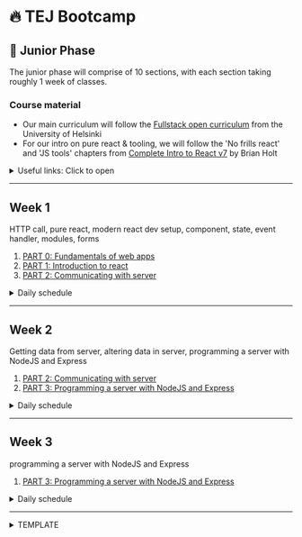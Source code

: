 # 🔥 TEJ Bootcamp

## 💚 Junior Phase

The junior phase will comprise of 10 sections, with each section taking roughly 1 week of classes.

### Course material

- Our main curriculum will follow the [Fullstack open curriculum](https://fullstackopen.com/en/) from the University of Helsinki
- For our intro on pure react & tooling, we will follow the 'No frills react' and 'JS tools' chapters from [Complete Intro to React v7](https://btholt.github.io/complete-intro-to-react-v7) by Brian Holt

<details><summary>Useful links: Click to open</summary>

- [git basics](https://git-scm.com/book/en/v2)

</details>

---

## Week 1

HTTP call, pure react, modern react dev setup, component, state, event handler, modules, forms

1. [PART 0: Fundamentals of web apps](https://fullstackopen.com/en/part0/fundamentals_of_web_apps)
1. [PART 1: Introduction to react](https://fullstackopen.com/en/part1)
1. [PART 2: Communicating with server](https://fullstackopen.com/en/part2)

<details><summary>Daily schedule</summary>

---

**DAY 1: PART 1-a,b**

**_TO-LEARN_**

- HTTP call
- pure react
- modern react dev setup
- React concepts: component, JSX, props

**_PRE-WORK:_**

- [PART 0: Read only the 'HTTP GET' section](https://fullstackopen.com/en/part0/fundamentals_of_web_apps)
- [watch this video on eventloop](https://www.youtube.com/watch?v=8aGhZQkoFbQ)
- master these Array methods: [Map](https://developer.mozilla.org/en-US/docs/Web/JavaScript/Reference/Global_Objects/Array/map), [Filter](https://developer.mozilla.org/en-US/docs/Web/JavaScript/Reference/Global_Objects/Array/filter), [Reduce](https://developer.mozilla.org/en-US/docs/Web/JavaScript/Reference/Global_Objects/Array/reduce), [forEach](https://developer.mozilla.org/en-US/docs/Web/JavaScript/Reference/Global_Objects/Array/forEach), [Includes](https://developer.mozilla.org/en-US/docs/Web/JavaScript/Reference/Global_Objects/Array/includes), [Some](https://developer.mozilla.org/en-US/docs/Web/JavaScript/Reference/Global_Objects/Array/some), [Every](https://developer.mozilla.org/en-US/docs/Web/JavaScript/Reference/Global_Objects/Array/every)

**_TO-STUDY_**

- [PART 0-b: HTTP request](https://fullstackopen.com/en/part0/fundamentals_of_web_apps#http-get)
- [Complete Intro to React v7: Pure react](https://btholt.github.io/complete-intro-to-react-v7/lessons/no-frills-react/pure-react)
- [Complete Intro to React v7: JS tools](https://btholt.github.io/complete-intro-to-react-v7/lessons/js-tools/npm)
- [PART 1-a: Intro to React](https://fullstackopen.com/en/part1/introduction_to_react)
- [PART 1-b: Javascript](https://fullstackopen.com/en/part1/java_script)

**_LECTURE-VIDEO_**

- [Exercise web sequence diagrams](https://youtu.be/ycQnptR5qj8)
- [Pure react](https://youtu.be/Pzkcxt9j23U)
- [Components with props, dev setup, JSX](https://youtu.be/xBJBrULUm0E)

**_TO-DO:_**

- [0.4-0.6](https://fullstackopen.com/en/part0/fundamentals_of_web_apps#exercises-0-1-0-6)
- [1.1-1.2](https://fullstackopen.com/en/part1/introduction_to_react#exercises-1-1-1-2)
- [1.3-1.5](https://fullstackopen.com/en/part1/java_script#exercises-1-3-1-5)

_Instructions for TO-DO_

1. create a new git repository called `fullstackopen` in your local computer
1. create a repository in github to push your local `fullstackopen`
1. create a folder called `part1` inside `fullstackopen`
1. create folder called `courseinfo` inside of `part1` to put your code for exercise 1.1-1.5
   - You can create `courseinfo` project either by using `parcel`, as we did for the class today. You can clone this [starter kit](https://github.com/TEJ-Fellowship/react-start-kit)
   - Or you can create `courseinfo` project using `create-react-app` as described in the [`introduction to react`](https://fullstackopen.com/en/part1/introduction_to_react) section of the course

_note_: You will need to delete the `.git` directory inside the clone

---

**DAY 2: PART 1-c**

**_TO-LEARN_**

- stateful component
- event handler

**_TO-STUDY_**

- [PART 1-c: Component state, event handlers](https://fullstackopen.com/en/part1/component_state_event_handlers)

**_LECTURE-VIDEO_**

- [Starting a react project](https://youtu.be/BGrie4SO-88)
- [Component manual re-render](https://youtu.be/6RCRVL7Z-Nc)
- [React state](https://youtu.be/uCGdWjuhhg4)
- [React event handling](https://youtu.be/x0vodxNdm0c)

**_TO-DO:_**

- [1.6-1.14](https://fullstackopen.com/en/part1/a_more_complex_state_debugging_react_apps#exercises-1-6-1-14)

---

**DAY 3: PART 1-d**

**_TO-LEARN_**

- a more complex state
  - array, object in state: don't mutate state!
- conditional rendering of component
- debugging React apps

**_TO-STUDY_**

- [PART 1-d: A more complex state, debugging React apps](https://fullstackopen.com/en/part1/a_more_complex_state_debugging_react_apps)

**_LECTURE-VIDEO_**

- [Using array in state](https://youtu.be/2F7NNlAe68g)
- [Conditional rendering in component](https://youtu.be/uCGdWjuhhg4)
- [React Class, debugging, and notes on hooks](https://youtu.be/a6VNdOtzd8w)
- [Exercise 1.1 to 1.14 guide](https://youtu.be/H18zHpNDKwg)

**_TO-DO:_**

- [1.6-1.14](https://fullstackopen.com/en/part1/a_more_complex_state_debugging_react_apps#exercises-1-6-1-14)

---

**DAY 4: PART 2-a**

**_PRE-WORK:_**

- [watch at least first 3 parts of this youtube playlist](https://www.youtube.com/playlist?list=PL0zVEGEvSaeEd9hlmCXrk5yUyqUag-n84)

**_TO-LEARN_**

- rendering collection [Array or Object]
  - don't mutate state! especially if state is Array or Object
- Array.map
- Array.reduce
- debugging React apps
  - use console through all components & calls
  - most common problems
    - the props are expected to be of a different type,
    - or called with a different name than they actually are, and destructuring fails as a result

**_TO-STUDY_**

- [PART 2-a: Rendering a collection, modules](https://fullstackopen.com/en/part2/rendering_a_collection_modules)

**_LECTURE-VIDEO_**

- [Using Array.map to show data in React](https://youtu.be/Mpk_FVc8A0Q)
- [Using key in React lists, and further debugging notes](https://youtu.be/-Qg0t48bWNA)

**_TO-DO:_**

- [2.1-2.5](https://fullstackopen.com/en/part2/rendering_a_collection_modules#exercises-2-1-2-5)

</details>

---

## Week 2

Getting data from server, altering data in server, programming a server with NodeJS and Express

1. [PART 2: Communicating with server](https://fullstackopen.com/en/part2)
2. [PART 3: Programming a server with NodeJS and Express](https://fullstackopen.com/en/part3)

<details><summary>Daily schedule</summary>

---

**DAY 1: PART 2-b**

**_TO-LEARN_**

**Main concepts**

- controlled component
- filtering displayed elements

**Side notes**

- form onSubmit event handler needs event.preventDefault()
- form in App
- controlled component: using onChange
- ternary expression
- Map.filter

**_TO-STUDY_**

- [PART 2-b: Forms](https://fullstackopen.com/en/part2/forms)

**_LECTURE-VIDEO_**

- [Getting started with create react app to part2-a](https://youtu.be/JM0sv09GIwc)
- [Controlled component](https://youtu.be/KDzgcoe4KUg)
- [From controlled component to add to list](https://youtu.be/DCcOnuY9a-o)
- [Filtering notes](https://youtu.be/GtgBC_bUMYI)

**_TO-DO:_**

- [2.6-2.10](https://fullstackopen.com/en/part2/forms#exercises-2-6-2-10)

---

**DAY 2: PART 2-c**

**_TO-LEARN_**

- getting data from server
  - using [JSON Server](https://medium.com/codingthesmartway-com-blog/create-a-rest-api-with-json-server-36da8680136d) to simulate server
- understanding [promises](https://developer.mozilla.org/en-US/docs/Web/JavaScript/Guide/Using_promises)
- using [Axios](https://axios-http.com/docs/intro) to call server
- [effect hooks](https://reactjs.org/docs/hooks-effect.html)

**_TO-STUDY_**

- [PART 2-c: Getting data from server](https://fullstackopen.com/en/part2/getting_data_from_server)

**_LECTURE-VIDEO_**

- [Changing data source in frontend to come from backend](https://youtu.be/JM0sv09GIwc)
- [Setting up json server](https://youtu.be/D6ClUvVAkrk)
- [Using Axios in frontend to access data from backend](https://youtu.be/wSGw6JUFcPU)
- [Understanding promises and async nature of axios](https://youtu.be/olCyK-TXO34)
- [Using useEffect to call axios from React component](https://youtu.be/izc1acO3eUc)

**_TO-DO:_**

- [2.11-2.14](https://fullstackopen.com/en/part2/getting_data_from_server#exercises-2-11-2-14)

---

**DAY 3: PART 2-d**

**_TO-LEARN_**

- understanding [REST](https://www.codecademy.com/article/what-is-crud)
  - routes
  - CRUD (Create, Read, Update, Delete) actions on REST routes
  - [Axios methods corresponding to CRUD actions](https://www.freecodecamp.org/news/axios-react-how-to-make-get-post-and-delete-api-requests/)
- Sending data to the Backend Server
  - [creating new data](https://fullstackopen.com/en/part2/altering_data_in_server#sending-data-to-the-server)
  - [updating existing data using Axios.put](https://fullstackopen.com/en/part2/altering_data_in_server#changing-the-importance-of-notes)
  - [handling Error in Promise using Promise.catch](https://fullstackopen.com/en/part2/altering_data_in_server#promises-and-errors)

**Side notes**

- Array.find
- Review
  - Array.map
  - Array.filter

**_TO-STUDY_**

- [PART 2-d: Altering data in server](https://fullstackopen.com/en/part2/altering_data_in_server)

**_LECTURE-VIDEO_**

- [Using axios post to create note in backend](https://youtu.be/8ioBv5Rfo3A)
- [Using axios put to update note in backend](https://youtu.be/UuOC69taFxo)
- [Refactoring axios services](https://youtu.be/W3sTMbbTMkw)
- [Handling axios errors in catch block](https://youtu.be/AOgQXnk1LzE)
- [Debugging openweather map api key](https://youtu.be/aByLiib_Zks)

**_TO-DO:_**

- [2.15-2.18](https://fullstackopen.com/en/part2/altering_data_in_server#exercises-2-15-2-18)

---

**DAY 4: PART 2-e**

**_TO-LEARN_**

- adding styles to React app
  - importing style file into JS project
  - CSS rules = selector + declerations
  - class selectors in JSX
- error message in it's own React component
  - activating error component by setting error message
- adding inline style in JSX

**_TO-STUDY_**

- [PART 2-e: Adding styles to React app](https://fullstackopen.com/en/part2/adding_styles_to_react_app)

**_LECTURE-VIDEO_**

- [Inline styles](https://youtu.be/_YD5VllKoXg)
- [Using a css file to style Notification component](https://youtu.be/knzBgD0vqwg)
- [Creating dynamic error message from catch block](https://youtu.be/hGK0Cx0Kbjk)

**_TO-DO:_**

- [2.19-2.20](https://fullstackopen.com/en/part2/adding_styles_to_react_app#exercises-2-19-2-20)

---

**DAY 5: PART 3-a**

**_TO-LEARN_**

- creating a simple Node project that runs in Node environment
- running a simple web server
- using Express library to build a more developer friendly web server
- using nodemon to run node
- defining routes in Express
  - CRUD functionality in Express routes
- Middleware
  - writing our own middleware

**Side notes**

- [difference between ES6 modules vs CommonJS syntax](https://www.freecodecamp.org/news/modules-in-javascript/)
- [what is JSON?](https://developer.mozilla.org/en-US/docs/Learn/JavaScript/Objects/JSON)
- [what does the version number in npm library mean?](https://fullstackopen.com/en/part3/node_js_and_express#express)
- [VSCode REST client](https://fullstackopen.com/en/part3/node_js_and_express#the-visual-studio-code-rest-client)
- [Math.max](https://developer.mozilla.org/en-US/docs/Web/JavaScript/Reference/Global_Objects/Math/max)

**_PRE-WORK:_**

**_TO-STUDY_**

- [PART 3-a: Node.js and Express](https://fullstackopen.com/en/part3/node_js_and_express)

**_LECTURE-VIDEO_**

- [creating a simple express server]()
  1. create new project `node-server`
  2. convert it to git repo and commit to github
  3. create an npm project inside by `npm init -y1
  4. create express server, serving on root url '/', listening on port 3001
- [serving on the 'notes' route for a 'get' method request]()
  1. install nodemon as dev dependency to run node server by hot reload on code changes
  2. install cors to serve requests coming from different urls
  3. create an express route on `notes` url for `get` request and serve it an array of notes in json format
- [side note on REST and JSON]()
- [creating the 'notes/:id' route for a 'get' method request]()
  1. create a new get route at `notes/:id`
  2. respond with the json object of the note at that id
  3. if no notes are available at the id, then set status to 404 and return a friendly error message
- [creating the 'notes/:id' route for a 'delete' method request]()
  1. create a new delte route in at `notes/:id`
  2. respond with 204 status code, and no body
  3. install `REST Client` extension
  4. create file `requests/my_requests.rest` to store the REST requests

**_TO-DO:_**

- [3.1-3.6](https://fullstackopen.com/en/part3/node_js_and_express#exercises-3-1-3-6)
- [3.7-3.8](https://fullstackopen.com/en/part3/node_js_and_express#exercises-3-7-3-8)

</details>

---

## Week 3

programming a server with NodeJS and Express

1. [PART 3: Programming a server with NodeJS and Express](https://fullstackopen.com/en/part3)

<details><summary>Daily schedule</summary>

---

**DAY 1: PART 3-b**

**_TO-LEARN_**

- Deploying app to internet

**_TO-STUDY_**

- [PART 3-b: Deploying app to internet](https://fullstackopen.com/en/part3/deploying_app_to_internet)

**_LECTURE-VIDEO_**

- []()

**_TO-DO:_**

- [3.9-3.11](https://fullstackopen.com/en/part3/deploying_app_to_internet#exercises-3-9-3-11)

---

**DAY 2 / 3: PART 3-c**

**_TO-LEARN_**
Saving data to MongoDB

**_TO-STUDY_**

- [PART 3-c: Saving data to MongoDB](https://fullstackopen.com/en/part3/saving_data_to_mongo_db)

**_LECTURE-VIDEO_**

- []()

**_TO-DO:_**

- [3.12](https://fullstackopen.com/en/part3/saving_data_to_mongo_db#exercise-3-12)
- [3.13-3.14](https://fullstackopen.com/en/part3/saving_data_to_mongo_db#exercises-3-13-3-14)
- [3.15-3.18](https://fullstackopen.com/en/part3/saving_data_to_mongo_db#exercises-3-15-3-18)

---

**DAY 4: PART 3-d**

**_TO-LEARN_**
Validation and ESLint

**_TO-STUDY_**

- [PART 3-d: Validation and ESLint](https://fullstackopen.com/en/part3/validation_and_es_lint)

**_LECTURE-VIDEO_**

- []()

**_TO-DO:_**

- [3.19-3.21](https://fullstackopen.com/en/part3/validation_and_es_lint#exercises-3-19-3-21)
- [3.22](https://fullstackopen.com/en/part3/validation_and_es_lint#exercise-3-22)

</details>

---

<details><summary>TEMPLATE</summary>

---

**DAY : PART -**

**_TO-LEARN_**

**_PRE-WORK:_**

**_TO-STUDY_**

- [PART -: ]()

**_TO-DO:_**

- [.-.]()

**_LECTURE-VIDEO_**

- []()

**_TO-HAVE-LEARNT:_**

</details>
